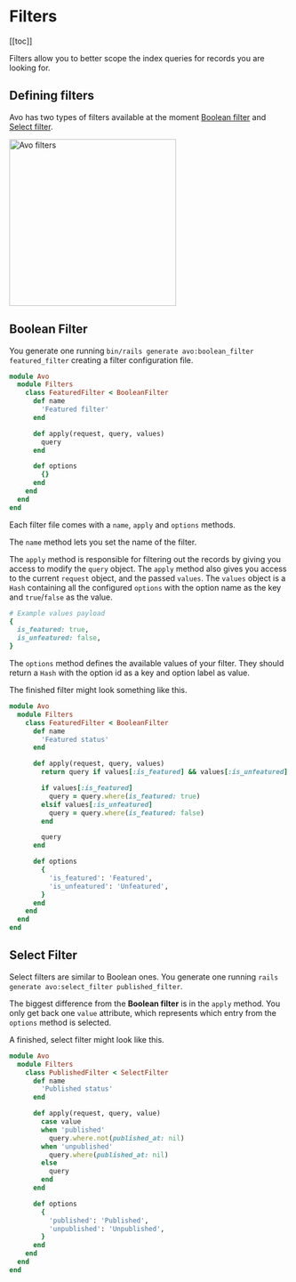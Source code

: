 # Filters

[[toc]]

Filters allow you to better scope the index queries for records you are looking for.

## Defining filters

Avo has two types of filters available at the moment [Boolean filter](#boolean-filter) and [Select filter](#select-filter).

<img :src="$withBase('/assets/img/filters.jpg')" alt="Avo filters" style="width: 300px;" class="border" />

## Boolean Filter

You generate one running `bin/rails generate avo:boolean_filter featured_filter` creating a filter configuration file.

```ruby
module Avo
  module Filters
    class FeaturedFilter < BooleanFilter
      def name
        'Featured filter'
      end

      def apply(request, query, values)
        query
      end

      def options
        {}
      end
    end
  end
end
```

Each filter file comes with a `name`, `apply` and `options` methods.

The `name` method lets you set the name of the filter.

The `apply` method is responsible for filtering out the records by giving you access to modify the `query` object. The `apply` method also gives you access to the current `request` object, and the passed `values`. The `values` object is a `Hash` containing all the configured `options` with the option name as the key and `true`/`false` as the value.

```ruby
# Example values payload
{
  is_featured: true,
  is_unfeatured: false,
}
```

The `options` method defines the available values of your filter. They should return a `Hash` with the option id as a key and option label as value.

The finished filter might look something like this.

```ruby
module Avo
  module Filters
    class FeaturedFilter < BooleanFilter
      def name
        'Featured status'
      end

      def apply(request, query, values)
        return query if values[:is_featured] && values[:is_unfeatured]

        if values[:is_featured]
          query = query.where(is_featured: true)
        elsif values[:is_unfeatured]
          query = query.where(is_featured: false)
        end

        query
      end

      def options
        {
          'is_featured': 'Featured',
          'is_unfeatured': 'Unfeatured',
        }
      end
    end
  end
end
```

## Select Filter

Select filters are similar to Boolean ones. You generate one running `rails generate avo:select_filter published_filter`.

The biggest difference from the **Boolean filter** is in the `apply` method. You only get back one `value` attribute, which represents which entry from the `options` method is selected.

A finished, select filter might look like this.

```ruby
module Avo
  module Filters
    class PublishedFilter < SelectFilter
      def name
        'Published status'
      end

      def apply(request, query, value)
        case value
        when 'published'
          query.where.not(published_at: nil)
        when 'unpublished'
          query.where(published_at: nil)
        else
          query
        end
      end

      def options
        {
          'published': 'Published',
          'unpublished': 'Unpublished',
        }
      end
    end
  end
end
```